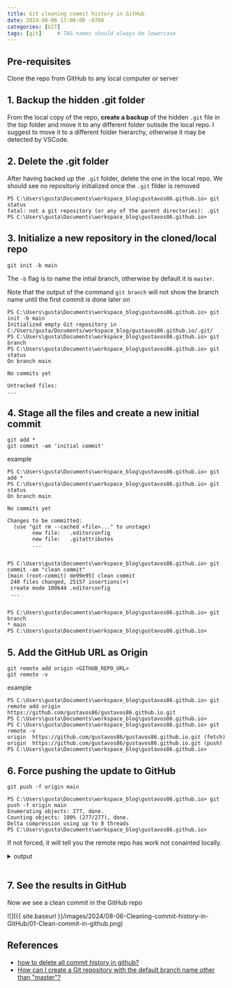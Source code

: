 ```yaml
---
title: Git cleaning commit history in GitHub
date: 2024-08-06 17:00:00 -0700
categories: [GIT]
tags: [git]     # TAG names should always be lowercase
---
```


## Pre-requisites

Clone the repo from GitHub to any local computer or server

## 1. Backup the hidden .git folder

From the local copy of the repo, **create a backup** of the hidden `.git` file in the top folder and move it to any different folder outisde the local repo. I suggest to move it to a different folder hierarchy, otherwise it may be detected by VSCode.

## 2. Delete the .git folder

After having backed up the `.git` folder, delete the one in the local repo. We should see no repositoriy initialized once the `.git` filder is removed

```
PS C:\Users\gusta\Documents\workspace_blog\gustavos86.github.io> git status
fatal: not a git repository (or any of the parent directories): .git
PS C:\Users\gusta\Documents\workspace_blog\gustavos86.github.io>
```

## 3. Initialize a new repository in the cloned/local repo

```
git init -b main
```

The `-b` flag is to name the intial branch, otherwise by default it is `master`.

Note that the output of the command `git branch` will not show the branch name until the first commit is done later on

```
PS C:\Users\gusta\Documents\workspace_blog\gustavos86.github.io> git init -b main
Initialized empty Git repository in C:/Users/gusta/Documents/workspace_blog/gustavos86.github.io/.git/
PS C:\Users\gusta\Documents\workspace_blog\gustavos86.github.io> git branch
PS C:\Users\gusta\Documents\workspace_blog\gustavos86.github.io> git status
On branch main

No commits yet

Untracked files:
...
```

## 4. Stage all the files and create a new initial commit

```
git add *
git commit -am 'initial commit'
```

example

```
PS C:\Users\gusta\Documents\workspace_blog\gustavos86.github.io> git add *
PS C:\Users\gusta\Documents\workspace_blog\gustavos86.github.io> git status
On branch main

No commits yet

Changes to be committed:
  (use "git rm --cached <file>..." to unstage)
        new file:   .editorconfig
        new file:   .gitattributes
        ...


PS C:\Users\gusta\Documents\workspace_blog\gustavos86.github.io> git commit -am "clean commit"
[main (root-commit) de99e95] clean commit
 240 files changed, 25157 insertions(+)
 create mode 100644 .editorconfig
 ...


PS C:\Users\gusta\Documents\workspace_blog\gustavos86.github.io> git branch
* main
PS C:\Users\gusta\Documents\workspace_blog\gustavos86.github.io>  
```

## 5. Add the GitHub URL as Origin

```
git remote add origin <GITHUB_REPO_URL>
git remote -v
```

example

```
PS C:\Users\gusta\Documents\workspace_blog\gustavos86.github.io> git remote add origin https://github.com/gustavos86/gustavos86.github.io.git
PS C:\Users\gusta\Documents\workspace_blog\gustavos86.github.io> 
PS C:\Users\gusta\Documents\workspace_blog\gustavos86.github.io> git remote -v
origin  https://github.com/gustavos86/gustavos86.github.io.git (fetch)
origin  https://github.com/gustavos86/gustavos86.github.io.git (push)
PS C:\Users\gusta\Documents\workspace_blog\gustavos86.github.io>
```

## 6. Force pushing the update to GitHub

```
git push -f origin main
```

```
PS C:\Users\gusta\Documents\workspace_blog\gustavos86.github.io> git push -f origin main
Enumerating objects: 277, done.
Counting objects: 100% (277/277), done.
Delta compression using up to 8 threads
PS C:\Users\gusta\Documents\workspace_blog\gustavos86.github.io>
```

If not forced, it will tell you the remote repo has work not conainted locally.

<details markdown=1>
<summary markdown="span">output</summary>

```bash
PS C:\Users\gusta\Documents\workspace_blog\gustavos86.github.io> git push
fatal: The current branch main has no upstream branch.
To push the current branch and set the remote as upstream, use

    git push --set-upstream origin main

To have this happen automatically for branches without a tracking
To push the current branch and set the remote as upstream, use

    git push --set-upstream origin main

To have this happen automatically for branches without a tracking

    git push --set-upstream origin main

To have this happen automatically for branches without a tracking

To have this happen automatically for branches without a tracking
upstream, see 'push.autoSetupRemote' in 'git help config'.

PS C:\Users\gusta\Documents\workspace_blog\gustavos86.github.io>
```
</details><br />

## 7. See the results in GitHub

Now we see a clean commit in the GitHub repo

![]({{ site.baseurl }}/images/2024/08-06-Cleaning-commit-history-in-GitHub/01-Clean-commit-in-github.png)

## References

- [how to delete all commit history in github?](https://stackoverflow.com/questions/13716658/how-to-delete-all-commit-history-in-github)
- [How can I create a Git repository with the default branch name other than "master"?](https://stackoverflow.com/questions/42871542/how-can-i-create-a-git-repository-with-the-default-branch-name-other-than-maste)